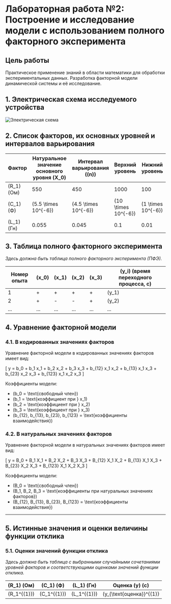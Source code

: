 # Лабораторная работа №2: Построение и исследование модели с использованием полного факторного эксперимента

## Цель работы
Практическое применение знаний в области математики для обработки экспериментальных данных. Разработка факторной модели динамической системы и её исследование.

## 1. Электрическая схема исследуемого устройства

![Электрическая схема](path_to_circuit_diagram.png)

## 2. Список факторов, их основных уровней и интервалов варьирования

| Фактор | Натуральное значение основного уровня \(X_0\) | Интервал варьирования (\(n\)) | Верхний уровень | Нижний уровень |
|--------|-----------------------------------------------|-------------------------------|-----------------|----------------|
| \(R_1\) (Ом) | 550 | 450 | 1000 | 100 |
| \(C_1\) (Ф) | \(5.5 \times 10^{-6}\) | \(4.5 \times 10^{-6}\) | \(10 \times 10^{-6}\) | \(1 \times 10^{-6}\) |
| \(L_1\) (Гн) | 0.055 | 0.045 | 0.1 | 0.01 |

## 3. Таблица полного факторного эксперимента

_Здесь должна быть таблица полного факторного эксперимента (ПФЭ)._

| Номер опыта | \(x_0\) | \(x_1\) | \(x_2\) | \(x_3\) | \(y_i\) (время переходного процесса, с) |
|-------------|----------|----------|----------|----------|-----------------------------------------|
| 1           | +        | +        | +        | +        | \(y_1\)                                 |
| 2           | +        | -        | -        | +        | \(y_2\)                                 |
| ...         | ...      | ...      | ...      | ...      | ...                                     |

## 4. Уравнение факторной модели

### 4.1. В кодированных значениях факторов
Уравнение факторной модели в кодированных значениях факторов имеет вид:

\[
y = b_0 + b_1 x_1 + b_2 x_2 + b_3 x_3 + b_{12} x_1 x_2 + b_{13} x_1 x_3 + b_{23} x_2 x_3 + b_{123} x_1 x_2 x_3
\]

Коэффициенты модели:
- \(b_0 = \text{свободный член}\)
- \(b_1 = \text{коэффициент при } x_1\)
- \(b_2 = \text{коэффициент при } x_2\)
- \(b_3 = \text{коэффициент при } x_3\)
- \(b_{12}, b_{13}, b_{23}, b_{123} = \text{коэффициенты взаимодействия}\)

### 4.2. В натуральных значениях факторов
Уравнение факторной модели в натуральных значениях факторов имеет вид:

\[
y = B_0 + B_1 X_1 + B_2 X_2 + B_3 X_3 + B_{12} X_1 X_2 + B_{13} X_1 X_3 + B_{23} X_2 X_3 + B_{123} X_1 X_2 X_3
\]

Коэффициенты модели:
- \(B_0 = \text{свободный член}\)
- \(B_1, B_2, B_3 = \text{коэффициенты при натуральных значениях факторов}\)
- \(B_{12}, B_{13}, B_{23}, B_{123} = \text{коэффициенты взаимодействия}\)

---

## 5. Истинные значения и оценки величины функции отклика

### 5.1. Оценки значений функции отклика
_Здесь должна быть таблица с выбранными случайными сочетаниями уровней факторов и соответствующими оценками значений функции отклика._

| \(R_1\) (Ом) | \(C_1\) (Ф) | \(L_1\) (Гн) | Оценка \(y\) (с) |
|---------------|--------------|---------------|--------------------|
| \(R_1^{(1)}\) | \(C_1^{(1)}\) | \(L_1^{(1)}\) | \(y_{\text{оценка}}^{(1)}